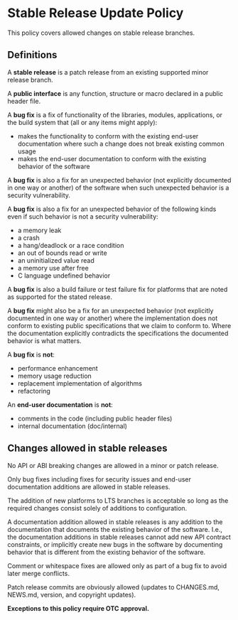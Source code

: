 Stable Release Update Policy
============================

This policy covers allowed changes on stable release branches.

Definitions
-----------

A **stable release** is a patch release from an existing supported minor
release branch.

A **public interface** is any function, structure or macro declared in a public
header file.

A **bug fix** is a fix of functionality of the libraries, modules,
applications, or the build system that (all or any items might apply):

- makes the functionality to conform with the existing end-user documentation
  where such a change does not break existing common usage
- makes the end-user documentation to conform with the existing behavior of the
  software

A **bug fix** is also a fix for an unexpected behavior (not explicitly
documented in one way or another) of the software when such unexpected behavior
is a security vulnerability.

A **bug fix** is also a fix for an unexpected behavior of the following kinds
even if such behavior is not a security vulnerability:

- a memory leak
- a crash
- a hang/deadlock or a race condition
- an out of bounds read or write
- an uninitialized value read
- a memory use after free
- C language undefined behavior

A **bug fix** is also a build failure or test failure fix for platforms that
are noted as supported for the stated release.

A **bug fix** might also be a fix for an unexpected behavior (not explicitly
documented in one way or another) where the implementation does not conform to
existing public specifications that we claim to conform to. Where the
documentation explicitly contradicts the specifications the documented behavior
is what matters.

A **bug fix** is **not**:

- performance enhancement
- memory usage reduction
- replacement implementation of algorithms
- refactoring

An **end-user documentation** is **not**:

- comments in the code (including public header files)
- internal documentation (doc/internal)

Changes allowed in stable releases
----------------------------------

No API or ABI breaking changes are allowed in a minor or patch release.

Only bug fixes including fixes for security issues and end-user documentation
additions are allowed in stable releases.

The addition of new platforms to LTS branches is acceptable so long as the
required changes consist solely of additions to configuration.

A documentation addition allowed in stable releases is any addition to the
documentation that documents the existing behavior of the software. I.e., the
documentation additions in stable releases cannot add new API contract
constraints, or implicitly create new bugs in the software by documenting
behavior that is different from the existing behavior of the software.

Comment or whitespace fixes are allowed only as part of a bug fix to avoid
later merge conflicts.

Patch release commits are obviously allowed (updates to CHANGES.md, NEWS.md,
version, and copyright updates).

**Exceptions to this policy require OTC approval.**
